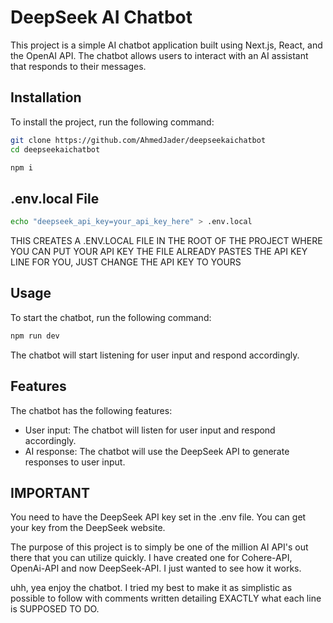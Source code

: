 # DeepSeek AI Chatbot

This project is a simple AI chatbot application built using Next.js, React, and the OpenAI API. The chatbot allows users to interact with an AI assistant that responds to their messages.

## Installation

To install the project, run the following command:

```bash
git clone https://github.com/AhmedJader/deepseekaichatbot
cd deepseekaichatbot
```

```bash
npm i
```

## .env.local File

```bash
echo "deepseek_api_key=your_api_key_here" > .env.local
```

THIS CREATES A .ENV.LOCAL FILE IN THE ROOT OF THE PROJECT WHERE YOU CAN PUT YOUR API KEY
THE FILE ALREADY PASTES THE API KEY LINE FOR YOU, JUST CHANGE THE API KEY TO YOURS

## Usage

To start the chatbot, run the following command:

```bash
npm run dev
```

The chatbot will start listening for user input and respond accordingly.

## Features

The chatbot has the following features:

- User input: The chatbot will listen for user input and respond accordingly.
- AI response: The chatbot will use the DeepSeek API to generate responses to user input.

## IMPORTANT

You need to have the DeepSeek API key set in the .env file. You can get your key from the DeepSeek website.

The purpose of this project is to simply be one of the million AI API's out there that you can utilize quickly.
I have created one for Cohere-API, OpenAi-API and now DeepSeek-API. I just wanted to see how it works.

uhh, yea enjoy the chatbot. I tried my best to make it as simplistic as possible to follow with comments written detailing EXACTLY what each line is SUPPOSED TO DO. 


